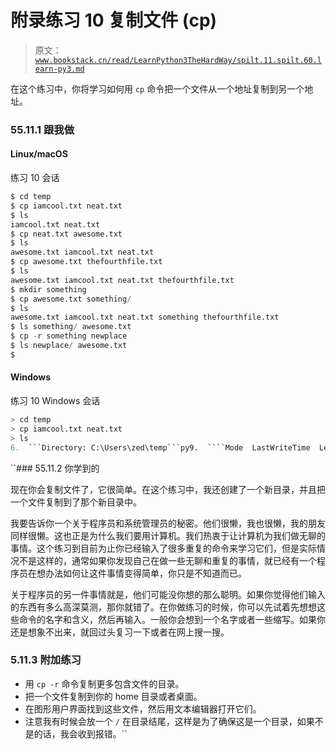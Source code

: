 # 附录练习 10 复制文件 (cp)

> 原文：[`www.bookstack.cn/read/LearnPython3TheHardWay/spilt.11.spilt.60.learn-py3.md`](https://www.bookstack.cn/read/LearnPython3TheHardWay/spilt.11.spilt.60.learn-py3.md)

在这个练习中，你将学习如何用 `cp` 命令把一个文件从一个地址复制到另一个地址。

### 55.11.1 跟我做

#### Linux/macOS

练习 10 会话

```py
$ cd temp
$ cp iamcool.txt neat.txt
$ ls
iamcool.txt neat.txt
$ cp neat.txt awesome.txt
$ ls
awesome.txt iamcool.txt neat.txt
$ cp awesome.txt thefourthfile.txt
$ ls
awesome.txt iamcool.txt neat.txt thefourthfile.txt
$ mkdir something
$ cp awesome.txt something/
$ ls
awesome.txt iamcool.txt neat.txt something thefourthfile.txt
$ ls something/ awesome.txt
$ cp -r something newplace
$ ls newplace/ awesome.txt
$
```

#### Windows

练习 10 Windows 会话

```py
> cd temp
> cp iamcool.txt neat.txt
> ls
6.  ```Directory: C:\Users\zed\temp```py9.  ````Mode  LastWriteTime  Length  Name```py`10.  ```----  -------------  ------  ----```py11.  ```-a---  12/22/2011  4:49 PM 0 iamcool.txt```py12.  ```-a---  12/22/2011  4:49 PM 0 neat.txt```py15.  ````> cp neat.txt awesome.txt```py`16.  ```> ls```py19.  ````Directory: C:\Users\zed\temp```py`22.  ````Mode  LastWriteTime  Length  Name```py`23.  ```----  -------------  ------  ----```py24.  ```-a---  12/22/2011  4:49 PM 0 awesome.txt```py25.  ```-a---  12/22/2011  4:49 PM 0 iamcool.txt```py26.  ```-a---  12/22/2011  4:49 PM 0 neat.txt```py29.  ````> cp awesome.txt thefourthfile.txt```py`30.  ```> ls```py33.  ````Directory: C:\Users\zed\temp```py`36.  ````Mode  LastWriteTime  Length  Name```py`37.  ```----  -------------  ------  ----```py38.  ```-a---  12/22/2011  4:49 PM 0 awesome.txt```py39.  ```-a---  12/22/2011  4:49 PM 0 iamcool.txt```py40.  ```-a---  12/22/2011  4:49 PM 0 neat.txt```py41.  ```-a---  12/22/2011  4:49 PM 0 thefourthfile.txt```py44.  ````> mkdir something```py`47.  ````Directory: C:\Users\zed\temp```py`50.  ````Mode  LastWriteTime  Length  Name```py`51.  ```----  -------------  ------  ----```py52.  ```d----  12/22/2011  4:52 PM      something```py55.  ````> cp awesome.txt something/```py`56.  ```> ls```py59.  ````Directory: C:\Users\zed\temp```py`62.  ````Mode  LastWriteTime  Length  Name```py`63.  ```----  -------------  ------  ----```py64.  ```d----  12/22/2011  4:52 PM      something```py65.  ```-a---  12/22/2011  4:49 PM 0 awesome.txt```py66.  ```-a---  12/22/2011  4:49 PM 0 iamcool.txt```py67.  ```-a---  12/22/2011  4:49 PM 0 neat.txt```py68.  ```-a---  12/22/2011  4:49 PM 0 thefourthfile.txt```py71.  ````> ls something```py`74.  ````Directory: C:\Users\zed\temp\something```py`77.  ````Mode  LastWriteTime  Length  Name```py`78.  ```----  -------------  ------  ----```py79.  ```-a---  12/22/2011  4:49 PM 0 awesome.txt```py82.  ````> cp -recurse something newplace```py`83.  ```> ls newplace```py86.  ````Directory: C:\Users\zed\temp\newplace```py`89.  ````Mode  LastWriteTime  Length  Name```py`90.  ```----  -------------  ------  ----```py92.  ````-a---  12/22/2011  4:49 PM 0 awesome.txt```py`95.  ````>```py`
```

 ``### 55.11.2 你学到的

现在你会复制文件了，它很简单。在这个练习中，我还创建了一个新目录，并且把一个文件复制到了那个新目录中。

我要告诉你一个关于程序员和系统管理员的秘密。他们很懒，我也很懒，我的朋友同样很懒。这也正是为什么我们要用计算机。我们热衷于让计算机为我们做无聊的事情。这个练习到目前为止你已经输入了很多重复的命令来学习它们，但是实际情况不是这样的，通常如果你发现自己在做一些无聊和重复的事情，就已经有一个程序员在想办法如何让这件事情变得简单，你只是不知道而已。

关于程序员的另一件事情就是，他们可能没你想的那么聪明。如果你觉得他们输入的东西有多么高深莫测，那你就错了。在你做练习的时候，你可以先试着先想想这些命令的名字和含义，然后再输入。一般你会想到一个名字或者一些缩写。如果你还是想象不出来，就回过头复习一下或者在网上搜一搜。

### 5.11.3 附加练习

*   用 `cp -r` 命令复制更多包含文件的目录。
*   把一个文件复制到你的 home 目录或者桌面。
*   在图形用户界面找到这些文件，然后用文本编辑器打开它们。
*   注意我有时候会放一个 `/` 在目录结尾，这样是为了确保这是一个目录，如果不是的话，我会收到报错。``